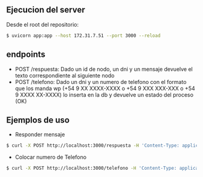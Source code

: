 ## Ejecucion del server
Desde el root del repositorio:
```bash
$ uvicorn app:app --host 172.31.7.51 --port 3000 --reload
```

## endpoints
- POST /respuesta: Dado un id de nodo, un dni y un mensaje devuelve el texto correspondiente al siguiente nodo
- POST /telefono: Dado un dni y un numero de telefono con el formato que los manda wp (+54 9 XX XXXX-XXXX o +54 9 XXX XXX-XXX o +54 9 XXXX XX-XXXX) lo inserta en la db y devuelve un estado del proceso (OK)
## Ejemplos de uso
* Responder mensaje
```bash
$ curl -X POST http://localhost:3000/respuesta -H 'Content-Type: application/json' -d '{"nodo": 0, "mensaje": "12345678", "dni": "12345678"}'
```
* Colocar numero de Telefono
```bash
$ curl -X POST http://localhost:3000/telefono -H 'Content-Type: application/json' -d '{"dni": "12345678", "numero_telefono": "+54 9 11 1234-5678"}'
```
